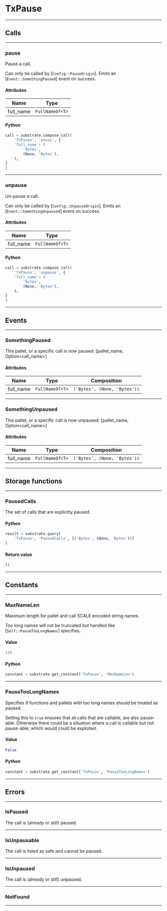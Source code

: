 
# TxPause

---------
## Calls

---------
### pause
Pause a call.

Can only be called by [`Config::PauseOrigin`].
Emits an [`Event::SomethingPaused`] event on success.
#### Attributes
| Name | Type |
| -------- | -------- | 
| full_name | `FullNameOf<T>` | 

#### Python
```python
call = substrate.compose_call(
    'TxPause', 'pause', {
    'full_name': (
        'Bytes',
        (None, 'Bytes'),
    ),
}
)
```

---------
### unpause
Un-pause a call.

Can only be called by [`Config::UnpauseOrigin`].
Emits an [`Event::SomethingUnpaused`] event on success.
#### Attributes
| Name | Type |
| -------- | -------- | 
| full_name | `FullNameOf<T>` | 

#### Python
```python
call = substrate.compose_call(
    'TxPause', 'unpause', {
    'full_name': (
        'Bytes',
        (None, 'Bytes'),
    ),
}
)
```

---------
## Events

---------
### SomethingPaused
This pallet, or a specific call is now paused. \[pallet_name, Option&lt;call_name&gt;\]
#### Attributes
| Name | Type | Composition
| -------- | -------- | -------- |
| full_name | `FullNameOf<T>` | ```('Bytes', (None, 'Bytes'))```

---------
### SomethingUnpaused
This pallet, or a specific call is now unpaused. \[pallet_name, Option&lt;call_name&gt;\]
#### Attributes
| Name | Type | Composition
| -------- | -------- | -------- |
| full_name | `FullNameOf<T>` | ```('Bytes', (None, 'Bytes'))```

---------
## Storage functions

---------
### PausedCalls
 The set of calls that are explicitly paused.

#### Python
```python
result = substrate.query(
    'TxPause', 'PausedCalls', [('Bytes', (None, 'Bytes'))]
)
```

#### Return value
```python
()
```
---------
## Constants

---------
### MaxNameLen
 Maximum length for pallet and call SCALE encoded string names.

 Too long names will not be truncated but handled like
 [`Self::PauseTooLongNames`] specifies.
#### Value
```python
128
```
#### Python
```python
constant = substrate.get_constant('TxPause', 'MaxNameLen')
```
---------
### PauseTooLongNames
 Specifies if functions and pallets with too long names should be treated as paused.

 Setting this to `true` ensures that all calls that
 are callable, are also pause-able.
 Otherwise there could be a situation where a call
 is callable but not pause-able, which would could be exploited.
#### Value
```python
False
```
#### Python
```python
constant = substrate.get_constant('TxPause', 'PauseTooLongNames')
```
---------
## Errors

---------
### IsPaused
The call is (already or still) paused.

---------
### IsUnpausable
The call is listed as safe and cannot be paused.

---------
### IsUnpaused
The call is (already or still) unpaused.

---------
### NotFound

---------